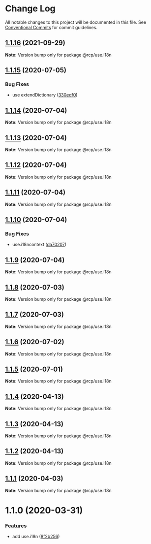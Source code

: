 # Change Log

All notable changes to this project will be documented in this file.
See [Conventional Commits](https://conventionalcommits.org) for commit guidelines.

<a name="1.1.16"></a>

## [1.1.16](https://github.com/imcuttle/rcp/compare/@rcp/use.i18n@1.1.15...@rcp/use.i18n@1.1.16) (2021-09-29)

**Note:** Version bump only for package @rcp/use.i18n

<a name="1.1.15"></a>

## [1.1.15](https://github.com/imcuttle/rcp/compare/@rcp/use.i18n@1.1.14...@rcp/use.i18n@1.1.15) (2020-07-05)

### Bug Fixes

- use extendDictionary ([330edf0](https://github.com/imcuttle/rcp/commit/330edf0))

<a name="1.1.14"></a>

## [1.1.14](https://github.com/imcuttle/rcp/compare/@rcp/use.i18n@1.1.13...@rcp/use.i18n@1.1.14) (2020-07-04)

**Note:** Version bump only for package @rcp/use.i18n

<a name="1.1.13"></a>

## [1.1.13](https://github.com/imcuttle/rcp/compare/@rcp/use.i18n@1.1.12...@rcp/use.i18n@1.1.13) (2020-07-04)

**Note:** Version bump only for package @rcp/use.i18n

<a name="1.1.12"></a>

## [1.1.12](https://github.com/imcuttle/rcp/compare/@rcp/use.i18n@1.1.11...@rcp/use.i18n@1.1.12) (2020-07-04)

**Note:** Version bump only for package @rcp/use.i18n

<a name="1.1.11"></a>

## [1.1.11](https://github.com/imcuttle/rcp/compare/@rcp/use.i18n@1.1.10...@rcp/use.i18n@1.1.11) (2020-07-04)

**Note:** Version bump only for package @rcp/use.i18n

<a name="1.1.10"></a>

## [1.1.10](https://github.com/imcuttle/rcp/compare/@rcp/use.i18n@1.1.9...@rcp/use.i18n@1.1.10) (2020-07-04)

### Bug Fixes

- use.i18ncontext ([da70207](https://github.com/imcuttle/rcp/commit/da70207))

<a name="1.1.9"></a>

## [1.1.9](https://github.com/imcuttle/rcp/compare/@rcp/use.i18n@1.1.8...@rcp/use.i18n@1.1.9) (2020-07-04)

**Note:** Version bump only for package @rcp/use.i18n

<a name="1.1.8"></a>

## [1.1.8](https://github.com/imcuttle/rcp/compare/@rcp/use.i18n@1.1.7...@rcp/use.i18n@1.1.8) (2020-07-03)

**Note:** Version bump only for package @rcp/use.i18n

<a name="1.1.7"></a>

## [1.1.7](https://github.com/imcuttle/rcp/compare/@rcp/use.i18n@1.1.6...@rcp/use.i18n@1.1.7) (2020-07-03)

**Note:** Version bump only for package @rcp/use.i18n

<a name="1.1.6"></a>

## [1.1.6](https://github.com/imcuttle/rcp/compare/@rcp/use.i18n@1.1.5...@rcp/use.i18n@1.1.6) (2020-07-02)

**Note:** Version bump only for package @rcp/use.i18n

<a name="1.1.5"></a>

## [1.1.5](https://github.com/imcuttle/rcp/compare/@rcp/use.i18n@1.1.4...@rcp/use.i18n@1.1.5) (2020-07-01)

**Note:** Version bump only for package @rcp/use.i18n

<a name="1.1.4"></a>

## [1.1.4](https://github.com/imcuttle/rcp/compare/@rcp/use.i18n@1.1.2...@rcp/use.i18n@1.1.4) (2020-04-13)

**Note:** Version bump only for package @rcp/use.i18n

<a name="1.1.3"></a>

## [1.1.3](https://github.com/imcuttle/rcp/compare/@rcp/use.i18n@1.1.2...@rcp/use.i18n@1.1.3) (2020-04-13)

**Note:** Version bump only for package @rcp/use.i18n

<a name="1.1.2"></a>

## [1.1.2](https://github.com/imcuttle/rcp/compare/@rcp/use.i18n@1.1.1...@rcp/use.i18n@1.1.2) (2020-04-13)

**Note:** Version bump only for package @rcp/use.i18n

<a name="1.1.1"></a>

## [1.1.1](https://github.com/imcuttle/rcp/compare/@rcp/use.i18n@1.1.0...@rcp/use.i18n@1.1.1) (2020-04-03)

**Note:** Version bump only for package @rcp/use.i18n

<a name="1.1.0"></a>

# 1.1.0 (2020-03-31)

### Features

- add use.i18n ([8f2b256](https://github.com/imcuttle/rcp/commit/8f2b256))
